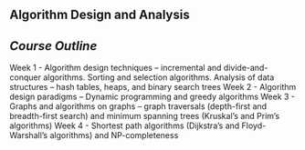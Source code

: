 ## Algorithm Design and Analysis

## *Course Outline*

Week 1 - Algorithm design techniques – incremental and divide-and-conquer algorithms. Sorting and selection algorithms. Analysis of data structures – hash tables, heaps, and binary search trees
Week 2 - Algorithm design paradigms – Dynamic programming and greedy algorithms
Week 3 - Graphs and algorithms on graphs – graph traversals (depth-first and breadth-first search) and minimum spanning trees (Kruskal’s and Prim’s algorithms)
Week 4 - Shortest path algorithms (Dijkstra’s and Floyd-Warshall’s algorithms) and NP-completeness
